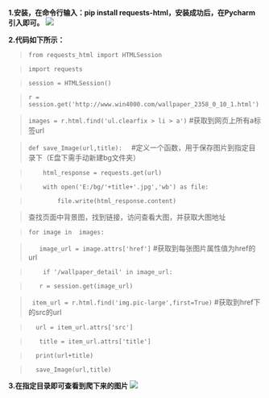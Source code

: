 **1.安装，在命令行输入：pip install requests-html，安装成功后，在Pycharm引入即可。**
![](https://i.imgur.com/LrfTUQw.png)


**2.代码如下所示：**

>```from requests_html import HTMLSession```

>```import requests```

>```session = HTMLSession()```

>```r = session.get('http://www.win4000.com/wallpaper_2358_0_10_1.html')```

>```images = r.html.find('ul.clearfix > li > a')```        #获取到网页上所有a标签url

>```def save_Image(url,title):  ```                        #定义一个函数，用于保存图片到指定目录下（E盘下需手动新建bg文件夹）

>```    html_response = requests.get(url)```

>```    with open('E:/bg/'+title+'.jpg','wb') as file:```

>```        file.write(html_response.content)```

>查找页面中背景图，找到链接，访问查看大图，并获取大图地址

>```for image in  images:```

>```    image_url = image.attrs['href'] ``` #获取到每张图片属性值为href的url

>```    if '/wallpaper_detail' in image_url:```

>  ```   r = session.get(image_url)```

>  ```  item_url = r.html.find('img.pic-large',first=True) ```   #获取到href下的src的url

>  ```  url = item_url.attrs['src']```

> ```   title = item_url.attrs['title']```

>  ```  print(url+title)```

>  ```  save_Image(url,title)```

**3.在指定目录即可查看到爬下来的图片**
![](https://i.imgur.com/JCsUJhu.png)


 

　　
